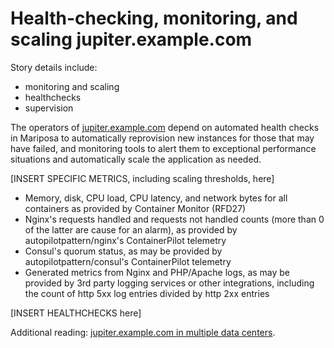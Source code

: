 # Health-checking, monitoring, and scaling jupiter.example.com

Story details include:

- monitoring and scaling
- healthchecks
- supervision

The operators of [jupiter.example.com](./jupiter-example-com.md) depend on automated health checks in Mariposa to automatically reprovision new instances for those that may have failed, and monitoring tools to alert them to exceptional performance situations and automatically scale the application as needed.

[INSERT SPECIFIC METRICS, including scaling thresholds, here]

- Memory, disk, CPU load, CPU latency, and network bytes for all containers as provided by Container Monitor (RFD27)
- Nginx's requests handled and requests not handled counts (more than 0 of the latter are cause for an alarm), as provided by autopilotpattern/nginx's ContainerPilot telemetry
- Consul's quorum status, as may be provided by autopilotpattern/consul's ContainerPilot telemetry
- Generated metrics from Nginx and PHP/Apache logs, as may be provided by 3rd party logging services or other integrations, including the count of http 5xx log entries divided by http 2xx entries

[INSERT HEALTHCHECKS here]

Additional reading: [jupiter.example.com in multiple data centers](./jupiter-example-com-multi-dc.md).

